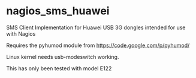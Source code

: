 nagios_sms_huawei
=================

SMS Client Implementation for Huawei USB 3G dongles intended for use with Nagios

Requires the pyhumod module from https://code.google.com/p/pyhumod/ 

Linux kernel needs usb-modeswitch working.

This has only been tested with model E122



